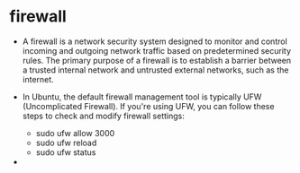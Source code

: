 # firewall
- A firewall is a network security system designed to monitor and control incoming and outgoing network traffic based on predetermined security rules. The primary purpose of a firewall is to establish a barrier between a trusted internal network and untrusted external networks, such as the internet.

- In Ubuntu, the default firewall management tool is typically UFW (Uncomplicated Firewall). If you're using UFW, you can follow these steps to check and modify firewall settings:
  - sudo ufw allow 3000
  - sudo ufw reload
  - sudo ufw status 

- 
